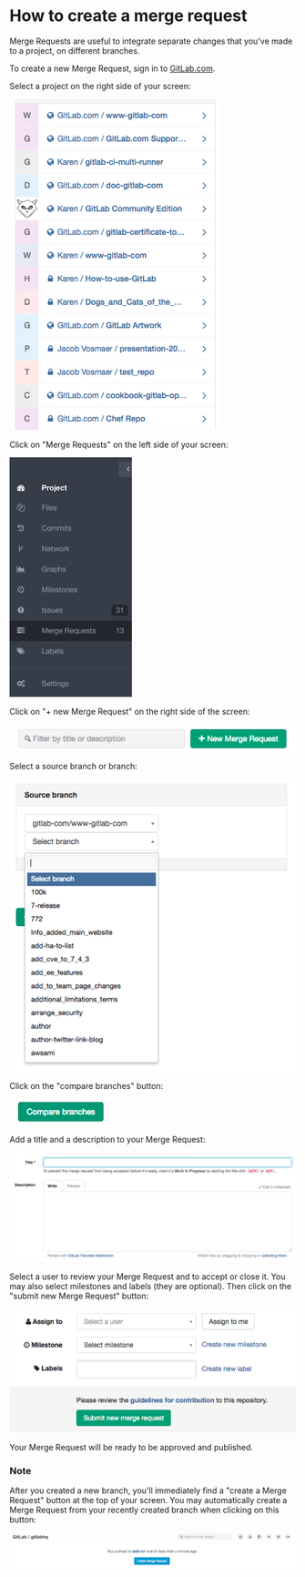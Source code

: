 # How to create a merge request

Merge Requests are useful to integrate separate changes that you've made to a project, on different branches.

To create a new Merge Request, sign in to [GitLab.com](https://gitlab.com).

Select a project on the right side of your screen:

![Select a project](basicsimages/select_project.png)

Click on "Merge Requests" on the left side of your screen:

![Merge requests](basicsimages/merge_requests.png)

Click on "+ new Merge Request" on the right side of the screen:

![New Merge Request](basicsimages/new_merge_request.png)

Select a source branch or branch:

![Select a branch](basicsimages/select_branch.png)

Click on the "compare branches" button:

![Compare branches](basicsimages/compare_branches.png)

Add a title and a description to your Merge Request:

![Add a title and description](basicsimages/title_description_mr.png)

Select a user to review your Merge Request and to accept or close it. You may also select milestones and labels (they are optional). Then click on the "submit new Merge Request" button:

![Add a new merge request](basicsimages/add_new_merge_request.png)

Your Merge Request will be ready to be approved and published.

### Note

After you created a new branch, you'll immediately find a "create a Merge Request" button at the top of your screen.
You may automatically create a Merge Request from your recently created branch when clicking on this button:

![Automatic MR button](basicsimages/button-create-mr.png)
